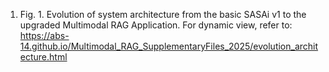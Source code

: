 1. Fig. 1. Evolution of system architecture from the basic SASAi v1 to the upgraded Multimodal RAG Application. For dynamic view, refer to:
       https://abs-14.github.io/Multimodal_RAG_SupplementaryFiles_2025/evolution_architecture.html
